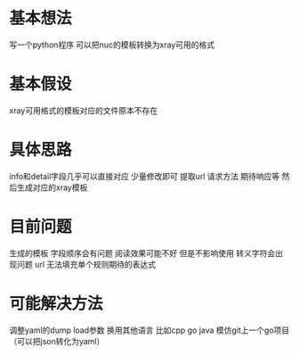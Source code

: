 
# 基本想法

写一个python程序 可以把nuc的模板转换为xray可用的格式

# 基本假设

xray可用格式的模板对应的文件原本不存在

# 具体思路

info和detail字段几乎可以直接对应 少量修改即可
提取url 请求方法 期待响应等 然后生成对应的xray模板

# 目前问题

生成的模板 字段顺序会有问题 阅读效果可能不好 但是不影响使用
转义字符会出现问题 url
无法填充单个规则期待的表达式

# 可能解决方法

调整yaml的dump load参数
换用其他语言 比如cpp go java
模仿git上一个go项目 （可以把json转化为yaml）
